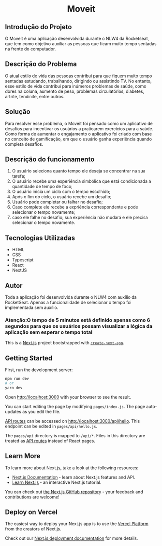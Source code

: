 <h1 align="center">Moveit</h1>

## Introdução do Projeto

O Moveit é uma aplicação desenvolvida durante o NLW4 da Rocketseat, que tem como objetivo auxiliar as pessoas que ficam muito tempo sentadas na frente do computador.

## Descrição do Problema

O atual estilo de vida das pessoas contribui para que fiquem muito tempo sentadas estudando, trabalhando, dirigindo ou assistindo TV. No entanto, esse estilo de vida contribui para inúmeros problemas de saúde, como dores na coluna, aumento de peso, problemas circulatórios, diabetes, artrite, tendinite, entre outros.

## Solução

Para resolver esse problema, o Moveit foi pensado como um aplicativo de desafios para incentivar os usuários a praticarem exercícios para a saúde. 
Como forma de aumentar o engajamento o aplicativo foi criado com base no conceito de gamificação, em que o usuário ganha experiência quando completa desafios.

## Descrição do funcionamento

1. O usuário seleciona quanto tempo ele deseja se concentrar na sua tarefa;
2. O usuário recebe uma experiência simbólica que está condicionada a quantidade de tempo de foco;
3. O usuário inicia um ciclo com o tempo escolhido;
4. Após o fim do ciclo, o usuário recebe um desafio;
5. Usuário pode completar ou falhar no desafio;
6. Caso complete ele recebe a expriência correspondente e pode selecionar o tempo novamente;
7. caso ele falhe no desafio, sua experiência não mudará e ele precisa selecionar o tempo novamente.

## Tecnologias Utilizadas
* HTML
* CSS
* Typescript
* React
* NextJS
## Autor
Toda a aplicação foi desenvolvida durante o NLW4 com auxílio da RocketSeat. Apenas a funcionalidade de selecionar o tempo foi implementada sem auxílio.

<h3>Atenção:O tempo de 5 minutos está definido apenas como 6 segundos para que os usuários possam visualizar a lógica da aplicação sem esperar o tempo total</h3>







This is a [Next.js](https://nextjs.org/) project bootstrapped with [`create-next-app`](https://github.com/vercel/next.js/tree/canary/packages/create-next-app).

## Getting Started

First, run the development server:

```bash
npm run dev
# or
yarn dev
```

Open [http://localhost:3000](http://localhost:3000) with your browser to see the result.

You can start editing the page by modifying `pages/index.js`. The page auto-updates as you edit the file.

[API routes](https://nextjs.org/docs/api-routes/introduction) can be accessed on [http://localhost:3000/api/hello](http://localhost:3000/api/hello). This endpoint can be edited in `pages/api/hello.js`.

The `pages/api` directory is mapped to `/api/*`. Files in this directory are treated as [API routes](https://nextjs.org/docs/api-routes/introduction) instead of React pages.

## Learn More

To learn more about Next.js, take a look at the following resources:

- [Next.js Documentation](https://nextjs.org/docs) - learn about Next.js features and API.
- [Learn Next.js](https://nextjs.org/learn) - an interactive Next.js tutorial.

You can check out [the Next.js GitHub repository](https://github.com/vercel/next.js/) - your feedback and contributions are welcome!

## Deploy on Vercel

The easiest way to deploy your Next.js app is to use the [Vercel Platform](https://vercel.com/new?utm_medium=default-template&filter=next.js&utm_source=create-next-app&utm_campaign=create-next-app-readme) from the creators of Next.js.

Check out our [Next.js deployment documentation](https://nextjs.org/docs/deployment) for more details.
